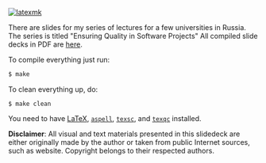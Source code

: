 [![latexmk](https://github.com/yegor256/eqsp/actions/workflows/latexmk.yml/badge.svg?branch=master)](https://github.com/yegor256/eqsp/actions/workflows/latexmk.yml)

There are slides for my series of lectures for a few universities in Russia.
The series is titled "Ensuring Quality in Software Projects"
All compiled slide decks in PDF are [here](https://yegor256.github.io/eqsp/).

To compile everything just run:

```bash
$ make
```

To clean everything up, do:

```
$ make clean
```

You need to have
[LaTeX](https://en.wikipedia.org/wiki/LaTeX),
[`aspell`](http://aspell.net/),
[`texsc`](https://rubygems.org/gems/texsc),
and
[`texqc`](https://rubygems.org/gems/texqc)
installed.

**Disclaimer**: All visual and text materials presented in
this slidedeck are either originally made by the author or taken from public
Internet sources, such as website. Copyright belongs to their respected
authors.